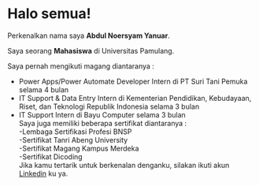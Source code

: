 # Halo semua! 

Perkenalkan nama saya **Abdul Noersyam Yanuar**.<br>

Saya seorang **Mahasiswa** di Universitas Pamulang.<br>

Saya pernah mengikuti magang diantaranya :<br>
- Power Apps/Power Automate Developer Intern di PT Suri Tani Pemuka selama 4 bulan<br>
- IT Support & Data Entry Intern di Kementerian Pendidikan, Kebudayaan, Riset, dan Teknologi Republik Indonesia selama 3 bulan<br>
- IT Support Intern di Bayu Computer selama 3 bulan<br>
Saya juga memiliki beberapa sertifikat diantaranya :<br>
-Lembaga Sertifikasi Profesi BNSP<br>
-Sertifikat Tanri Abeng University<br>
-Sertifikat Magang Kampus Merdeka<br>
-Sertifikat Dicoding<br>
Jika kamu tertarik untuk berkenalan denganku, silakan ikuti akun [Linkedin](https://www.linkedin.com/in/abdul-noersyam-10b30a174/) ku ya.
